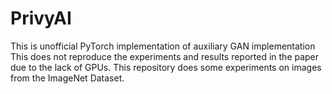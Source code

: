# PrivyAI
This is unofficial PyTorch implementation of auxiliary GAN implementation
This does not reproduce the experiments and results reported in the paper due to the lack of GPUs.
This repository does some experiments on images from the ImageNet Dataset.


